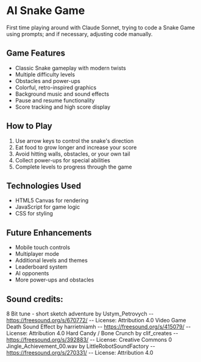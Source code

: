 # AI Snake Game
 First time playing around with Claude Sonnet, trying to code a Snake Game using prompts; and if necessary, adjusting code manually.

## Game Features

- Classic Snake gameplay with modern twists
- Multiple difficulty levels
- Obstacles and power-ups
- Colorful, retro-inspired graphics
- Background music and sound effects
- Pause and resume functionality
- Score tracking and high score display

## How to Play

1. Use arrow keys to control the snake's direction
2. Eat food to grow longer and increase your score
3. Avoid hitting walls, obstacles, or your own tail
4. Collect power-ups for special abilities
5. Complete levels to progress through the game

## Technologies Used

- HTML5 Canvas for rendering
- JavaScript for game logic
- CSS for styling

## Future Enhancements

- Mobile touch controls
- Multiplayer mode
- Additional levels and themes
- Leaderboard system
- AI opponents
- More power-ups and obstacles

## Sound credits:
8 Bit tune - short sketch adventure by Ustym_Petrovych -- https://freesound.org/s/670772/ -- License: Attribution 4.0
Video Game Death Sound Effect by harrietniamh -- https://freesound.org/s/415079/ -- License: Attribution 4.0
Hard Candy / Bone Crunch by clif_creates -- https://freesound.org/s/392883/ -- License: Creative Commons 0
Jingle_Achievement_00.wav by LittleRobotSoundFactory -- https://freesound.org/s/270331/ -- License: Attribution 4.0